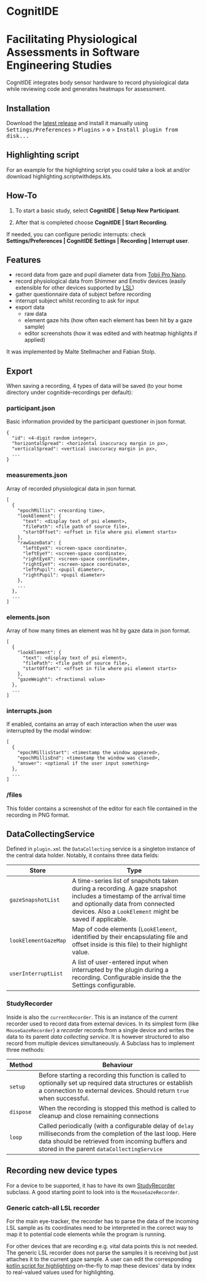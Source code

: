 # CognitIDE 
# Facilitating Physiological Assessments in Software Engineering Studies

<!-- Plugin description -->
CognitIDE integrates body sensor hardware to record physiological data while reviewing code and generates heatmaps for assessment.

## Installation

  Download the [latest release](https://github.com/HPI-CH/CognitIDE/releases) and install it manually using
  <kbd>Settings/Preferences</kbd> > <kbd>Plugins</kbd> > <kbd>⚙️</kbd> > <kbd>Install plugin from disk...</kbd>

## Highlighting script
For an example for the highlighting script you could take a look at and/or download highlighting.scriptwithdeps.kts.

## How-To
1. To start a basic study, select **CognitIDE | Setup New Participant**.

2. After that is completed choose **CognitIDE | Start Recording**.

If needed, you can configure periodic interrupts: check **Settings/Preferences | CognitIDE Settings |
Recording | Interrupt user**.

## Features
- record data from gaze and pupil diameter data from
[Tobii Pro Nano](https://www.tobii.com/products/eye-trackers/screen-based/tobii-pro-nano).
- record physiological data from Shimmer and Emotiv devices (easily extensible for other devices supported by [LSL](https://labstreaminglayer.readthedocs.io/info/supported_devices.html))
- gather questionnaire data of subject before recording
- interrupt subject whilst recording to ask for input
- export data
  - raw data
  - element gaze hits (how often each element has been hit by a gaze sample)
  - editor screenshots (how it was edited and with heatmap highlights if applied)

It was implemented by Malte Stellmacher and Fabian Stolp.

<!-- Plugin description end -->

## Export
When saving a recording, 4 types of data will be saved (to your home directory under cognitide-recordings per default):

### participant.json
Basic information provided by the participant questioner in json format.

```
{
  "id": <4-digit random integer>,
  "horizontalSpread": <horizontal inaccuracy margin in px>,
  "verticalSpread": <vertical inaccuracy margin in px>,
  ...
}
```

### measurements.json
Array of recorded physiological data in json format.

```
[
  {
    "epochMillis": <recording time>,
    "lookElement": {
      "text": <display text of psi element>,
      "filePath": <file path of source file>,
      "startOffset": <offset in file where psi element starts>
    },
    "rawGazeData": {
      "leftEyeX": <screen-space coordinate>,
      "leftEyeY": <screen-space coordinate>,
      "rightEyeX": <screen-space coordinate>,
      "rightEyeY": <screen-space coordinate>,
      "leftPupil": <pupil diameter>,
      "rightPupil": <pupil diameter>
    },
    ...
  },
  ...
]
```

### elements.json
Array of how many times an element was hit by gaze data in json format.

```
[
  {
    "lookElement": {
      "text": <display text of psi element>,
      "filePath": <file path of source file>,
      "startOffset": <offset in file where psi element starts>
    },
    "gazeWeight": <fractional value>
  },
  ...
]
```

### interrupts.json
If enabled, contains an array of each interaction when the user was interrupted by the modal window:

```
[
  {
    "epochMillisStart": <timestamp the window appeared>,
    "epochMillisEnd": <timestamp the window was closed>,
    "answer": <optional if the user input something>
  },
  ...
]

```

### /files
This folder contains a screenshot of the editor for each file contained in the recording in PNG format.


## DataCollectingService

Defined in `plugin.xml` the `DataCollecting` service is a singleton instance of the central data holder.
Notably, it contains three data fields:

| Store                | Type                                                                                                                                                                                                              |
|----------------------|-------------------------------------------------------------------------------------------------------------------------------------------------------------------------------------------------------------------|
| `gazeSnapshotList`   | A time-series list of snapshots taken during a recording. A gaze snapshot includes a timestamp of the arrival time and optionally data from connected devices. Also a `LookElement` might be saved if applicable. |
| `lookElementGazeMap` | Map of code elements (`LookElement`, identified by their encapsulating file and offset inside is this file) to their highlight value.                                                                             |
| `userInterruptList`  | A list of user-entered input when interrupted by the plugin during a recording. Configurable inside the the Settings configurable.                                                                                |
### StudyRecorder

Inside is also the `currentRecorder`. This is an instance of the current recorder used to record data from external devices. In its simplest form (like `MouseGazeRecorder`) a *recorder* records from a single device and writes the data to its parent *data collecting service*. It is however structured to also record from multiple devices simultaneously. A Subclass has to implement three methods:

| Method    | Behaviour                                                                                                                                                                                                         |
|-----------|-------------------------------------------------------------------------------------------------------------------------------------------------------------------------------------------------------------------|
| `setup`   | Before starting a recording this function is called to optionally set up required data structures or establish a connection to external devices. Should return `true` when successful.                             |
| `dispose` | When the recording is stopped this method is called to cleanup and close remaining connections                                                                                                                    |
| `loop`    | Called periodically (with a configurable delay of `delay` milliseconds from the completion of the last loop. Here data should be retrieved from incoming buffers and stored in the parent `dataCollectingService` |


## Recording new device types

For a device to be supported, it has to have its
own [StudyRecorder](https://github.com/HPI-CH/CognitIDE/blob/main/src/main/kotlin/com/github/hpich/cognitide/services/StudyRecorder.kt)
subclass.
A good starting point to look into is the `MouseGazeRecorder`.

### Generic catch-all LSL recorder
For the main eye-tracker, the recorder has to parse the data of the incoming LSL sample as its coordinates need to be interpreted in the correct way to map it to potential code elements while the program is running.

For other devices that are recording e.g. vital data points this is not needed. The generic LSL recorder does not parse the samples it is receiving but just attaches it to the current gaze sample. A user can edit the corresponding [kotlin script for highlighting](https://github.com/HPI-CH/CognitIDE/blob/main/highlighting.scriptwithdeps.kts) on-the-fly to map these devices' data by index to real-valued values used for highlighting.

